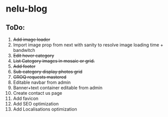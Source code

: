# nelu-blog

<h2>ToDo:</h2>
<ol>
  <li><strike>Add image loader</strike></li>
  <li>Import image prop from next with sanity to resolve image loading time + bandwitch</li>
  <li><strike>Edit hover category</strike></li>
  <li><strike>List Category images in mosaic or grid.</strike></li>
  <li><strike>Add footer</strike></li>
  <li><strike>Sub category display photos grid</strike></li>
  <li><strike>GROQ requests mastered</strike></li>
  <li>Editable navbar from admin</li>
  <li>Banner+text container editable from admin</li>
  <li>Create contact us page</li>
  <li>Add favicon</li>
  <li>Add SEO optimization</li>
  <li>Add Localisations optimization</li>
</ol>
